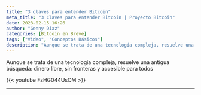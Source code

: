 ```yaml
---
title: "3 claves para entender Bitcoin"
meta_title: "3 Claves para entender Bitcoin | Proyecto Bitcoin"
date: 2023-02-15 16:26
author: "Genny Diaz"
categories: [Bitcoin en Breve]
tags: ["Video", "Conceptos Básicos"]
description: "Aunque se trata de una tecnología compleja, resuelve una antigua búsqueda: dinero libre, sin fronteras y accesible para todos"
---
```


Aunque se trata de una tecnología compleja, resuelve una antigua búsqueda: dinero libre, sin fronteras y accesible para todos

{{< youtube FzHG044UsCM >}}

<hr>
